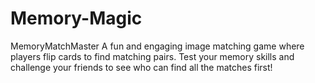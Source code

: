 # Memory-Magic
MemoryMatchMaster A fun and engaging image matching game where players flip cards to find matching pairs. Test your memory skills and challenge your friends to see who can find all the matches first!
